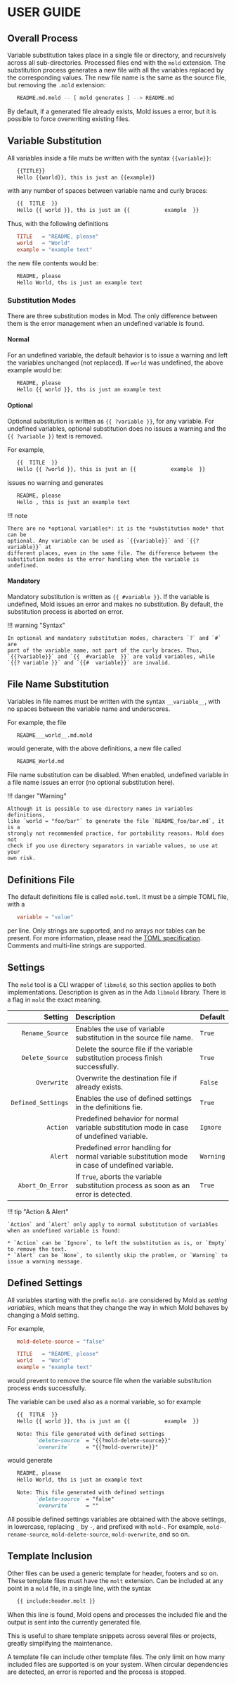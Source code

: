 # USER GUIDE

## Overall Process

Variable substitution takes place in a single file or directory, and
recursively across all sub-directories. Processed files end with the `mold`
extension. The substitution process generates a new file with all the
variables replaced by the corresponding values. The new file name is the same
as the source file, but removing the `.mold` extension:

```bash
   README.md.mold -- [ mold generates ] --> README.md
```

By default, if a generated file already exists, Mold issues a error, but it is
possible to force overwriting existing files.

## Variable Substitution

All variables inside a file muts be written with the syntax `{{variable}}`:

```md title="README.md.mold"
   {{TITLE}}
   Hello {{world}}, this is just an {{example}}
```

with any number of spaces between variable name and curly braces:

```md title="README.md.mold"
   {{  TITLE  }}
   Hello {{ world }}, ths is just an {{           example  }}
```

Thus, with the following definitions

```toml title="mold.toml"
   TITLE   = "README, please"
   world   = "World"
   example = "example text"
```

the new file contents would be:

```md title="README.md"
   README, please
   Hello World, ths is just an example text
```

### Substitution Modes

There are three substitution modes in Mod. The only difference between them is
the error management when an undefined variable is found.

#### Normal

For an undefined variable, the default behavior is to issue a warning and left
the variables unchanged (not replaced). If `world` was undefined, the above
example would be:

```md title="README.md.mold"
   README, please
   Hello {{ world }}, ths is just an example test
```

#### Optional

Optional substitution is written as `{{ ?variable }}`, for any variable. For
undefined variables, optional substitution does no issues a warning and the
`{{ ?variable }}` text is removed.

For example,

```md title="README.mb.mold"
   {{  TITLE  }}
   Hello {{ ?world }}, this is just an {{           example  }}
```
issues no warning and generates

```md title="README.md"
   README, please
   Hello , this is just an example text
```

!!! note

    There are no *optional variables*: it is the *substitution mode* that can be
    optional. Any variable can be used as `{{variable}}` and `{{?variable}}` at
    different places, even in the same file. The difference between the
    substitution modes is the error handling when the variable is undefined.

#### Mandatory

Mandatory substitution is written as `{{ #variable }}`. If the variable is
undefined, Mold issues an error and makes no substitution. By default, the
substitution process is aborted on error.

!!! warning "Syntax"

    In optional and mandatory substitution modes, characters `?` and `#` are
    part of the variable name, not part of the curly braces. Thus,
    `{{?variable}}` and `{{  #variable  }}` are valid variables, while
    `{{? variable }}` and `{{#  variable}}` are invalid.


## File Name Substitution

Variables in file names must be written with the syntax `__variable__`, with
no spaces between the variable name and underscores.

For example, the file

```bash
   README___world__.md.mold
```

would generate, with the above definitions, a new file called

```bash
   README_World.md
```
File name substitution can be disabled. When enabled, undefined variable in a
file name issues an error (no optional substitution here).

!!! danger "Warning"

    Although it is possible to use directory names in variables definitions,
    like `world = "foo/bar"` to generate the file `README_foo/bar.md`, it is a
    strongly not recommended practice, for portability reasons. Mold does not
    check if you use directory separators in variable values, so use at your
    own risk.


## Definitions File

The default definitions file is called `mold.toml`. It must be a simple TOML
file, with a

```toml title="variable assignment"
   variable = "value"
```

per line. Only strings are supported, and no arrays nor tables can be present.
For more information, please read the [TOML specification](https://toml.io).
Comments and multi-line strings are supported.


## Settings

The `mold` tool is a CLI wrapper of `libmold`, so this section applies to both
implementations. Description is given as in the Ada `libmold` library. There
is a flag in `mold` the exact meaning.


| Setting            |   Description   | Default |
|-------------------:|:----------------|:--------|
| `Rename_Source`    | Enables the use of variable substitution in the source file name. | `True` |
| `Delete_Source`    | Delete the source file if the variable substitution process finish successfully. | `True` |
| `Overwrite`        | Overwrite the destination file if already exists. | `False` |
| `Defined_Settings` | Enables the use of defined settings in the definitions fie. | `True` |
| `Action`           | Predefined behavior for normal variable substitution mode in case of undefined variable. | `Ignore` |
| `Alert`            | Predefined error handling for normal variable substitution mode in case of undefined variable. | `Warning`  |
| `Abort_On_Error`   | If `True`, aborts the variable substitution process as soon as an error is detected. | `True` |

!!! tip "Action & Alert"

    `Action` and `Alert` only apply to normal substitution of variables when an undefined variable is found:

    * `Action` can be `Ignore`, to left the substitution as is, or `Empty` to remove the text.
    * `Alert` can be `None`, to silently skip the problem, or `Warning` to issue a warning message.


## Defined Settings

All variables starting with the prefix `mold-` are considered by Mold as
*setting variables*, which means that they change the way in which Mold
behaves by changing a Mold setting.

For example,

```toml title="mold.toml"
   mold-delete-source = "false"

   TITLE   = "README, please"
   world   = "World"
   example = "example text"
```

would prevent to remove the source file when the variable substitution process
ends successfully.

The variable can be used also as a normal variable, so for example

```md title="README___world__.md.mold"
   {{  TITLE  }}
   Hello {{ world }}, ths is just an {{           example  }}

   Note: This file generated with defined settings
         `delete-source` = "{{?mold-delete-source}}"
         `overwrite`     = "{{?mold-overwrite}}"
```

would generate

```md title="README_World.md"
   README, please
   Hello World, ths is just an example text

   Note: This file generated with defined settings
         `delete-source` = "false"
         `overwrite`     = ""
```

All possible defined settings variables are obtained with the above settings,
in lowercase, replacing `_` by `-`, and prefixed with `mold-`. For example,
`mold-rename-source`, `mold-delete-source`, `mold-overwrite`, and so on.


## Template Inclusion

Other files can be used a generic template for header, footers and so on.
These template files must have the `molt` extension. Can be included at any
point in a `mold` file, in a single line, with the syntax

```md
   {{ include:header.molt }}
```

When this line is found, Mold opens and processes the included file and the
output is sent into the currently generated file.

This is useful to share template snippets across several files or projects,
greatly simplifying the maintenance.

A template file can include other template files. The only limit on how many
included files are supported is on your system. When circular dependencies are
detected, an error is reported and the process is stopped.
